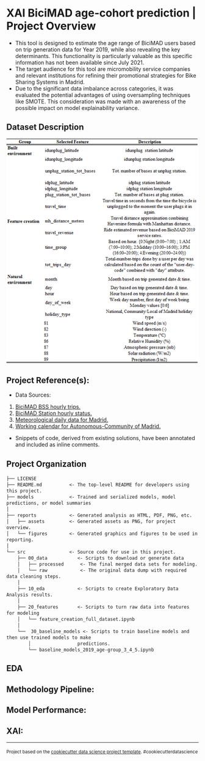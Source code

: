 # XAI BiciMAD age-cohort prediction | Project Overview
- This tool is designed to estimate the age range of BiciMAD users based on trip generation data for Year 2019, while also revealing the key determinants. This functionality is particularly valuable as this specific information has not been available since July 2021.
- The target audience for this tool are micromobility service companies and relevant institutions for refining their promotional strategies for Bike Sharing Systems in Madrid.
- Due to the significant data imbalance across categories, it was evaluated the potential advantages of using oversampling techniques like SMOTE. This consideration was made with an awareness of the possible impact on model explainability variance.

## Dataset Description

![image](https://github.com/jdecampo/xai_age_cohort_prediction_bss/blob/main/reports/assets/model_selected_features.png)


## Project Reference(s):
- Data Sources:
1. [BiciMAD BSS hourly trips.](https://opendata.emtmadrid.es/Datos-estaticos/Datos-generales-(1))
2. [BiciMAD Station hourly status.](https://opendata.emtmadrid.es/Datos-estaticos/Datos-generales-(1))
3. [Meteorological daily data for Madrid.](https://datos.madrid.es/portal/site/egob)
4. [Working calendar for Autonomous-Community of Madrid.](https://datos.madrid.es/portal/site/egob)

- Snippets of code, derived from existing solutions, have been annotated and included as inline comments.

Project Organization
------------

    ├── LICENSE
    ├── README.md          <- The top-level README for developers using this project.
    ├── models             <- Trained and serialized models, model predictions, or model summaries
    │
    ├── reports            <- Generated analysis as HTML, PDF, PNG, etc.
    │   ├── assets         <- Generated assets as PNG, for project overview.
    │   └── figures        <- Generated graphics and figures to be used in reporting.
    │
    └── src                <- Source code for use in this project.
        ├── 00_data           <- Scripts to download or generate data
        │   ├── processed      <- The final merged data sets for modeling.
        │   └── raw            <- The original data dump with required data cleaning steps.
        │
        ├── 10_eda            <- Scripts to create Exploratory Data Analysis results.
        │       
        ├── 20_features       <- Scripts to turn raw data into features for modeling
        │   └── feature_creation_full_dataset.ipynb
        │
        └──  30_baseline_models <- Scripts to train baseline models and then use trained models to make
            │                 predictions.
            └── baseline_models_2019_age-group_3_4_5.ipynb

## EDA

## Methodology Pipeline:

## Model Performance:

## XAI: 

--------

<p><small>Project based on the <a target="_blank" href="https://drivendata.github.io/cookiecutter-data-science/">cookiecutter data science project template</a>. #cookiecutterdatascience</small></p>
